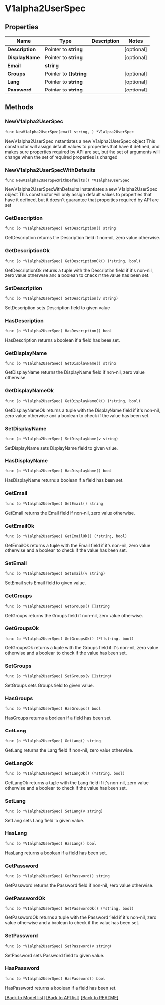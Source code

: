 # V1alpha2UserSpec

## Properties

Name | Type | Description | Notes
------------ | ------------- | ------------- | -------------
**Description** | Pointer to **string** |  | [optional] 
**DisplayName** | Pointer to **string** |  | [optional] 
**Email** | **string** |  | 
**Groups** | Pointer to **[]string** |  | [optional] 
**Lang** | Pointer to **string** |  | [optional] 
**Password** | Pointer to **string** |  | [optional] 

## Methods

### NewV1alpha2UserSpec

`func NewV1alpha2UserSpec(email string, ) *V1alpha2UserSpec`

NewV1alpha2UserSpec instantiates a new V1alpha2UserSpec object
This constructor will assign default values to properties that have it defined,
and makes sure properties required by API are set, but the set of arguments
will change when the set of required properties is changed

### NewV1alpha2UserSpecWithDefaults

`func NewV1alpha2UserSpecWithDefaults() *V1alpha2UserSpec`

NewV1alpha2UserSpecWithDefaults instantiates a new V1alpha2UserSpec object
This constructor will only assign default values to properties that have it defined,
but it doesn't guarantee that properties required by API are set

### GetDescription

`func (o *V1alpha2UserSpec) GetDescription() string`

GetDescription returns the Description field if non-nil, zero value otherwise.

### GetDescriptionOk

`func (o *V1alpha2UserSpec) GetDescriptionOk() (*string, bool)`

GetDescriptionOk returns a tuple with the Description field if it's non-nil, zero value otherwise
and a boolean to check if the value has been set.

### SetDescription

`func (o *V1alpha2UserSpec) SetDescription(v string)`

SetDescription sets Description field to given value.

### HasDescription

`func (o *V1alpha2UserSpec) HasDescription() bool`

HasDescription returns a boolean if a field has been set.

### GetDisplayName

`func (o *V1alpha2UserSpec) GetDisplayName() string`

GetDisplayName returns the DisplayName field if non-nil, zero value otherwise.

### GetDisplayNameOk

`func (o *V1alpha2UserSpec) GetDisplayNameOk() (*string, bool)`

GetDisplayNameOk returns a tuple with the DisplayName field if it's non-nil, zero value otherwise
and a boolean to check if the value has been set.

### SetDisplayName

`func (o *V1alpha2UserSpec) SetDisplayName(v string)`

SetDisplayName sets DisplayName field to given value.

### HasDisplayName

`func (o *V1alpha2UserSpec) HasDisplayName() bool`

HasDisplayName returns a boolean if a field has been set.

### GetEmail

`func (o *V1alpha2UserSpec) GetEmail() string`

GetEmail returns the Email field if non-nil, zero value otherwise.

### GetEmailOk

`func (o *V1alpha2UserSpec) GetEmailOk() (*string, bool)`

GetEmailOk returns a tuple with the Email field if it's non-nil, zero value otherwise
and a boolean to check if the value has been set.

### SetEmail

`func (o *V1alpha2UserSpec) SetEmail(v string)`

SetEmail sets Email field to given value.


### GetGroups

`func (o *V1alpha2UserSpec) GetGroups() []string`

GetGroups returns the Groups field if non-nil, zero value otherwise.

### GetGroupsOk

`func (o *V1alpha2UserSpec) GetGroupsOk() (*[]string, bool)`

GetGroupsOk returns a tuple with the Groups field if it's non-nil, zero value otherwise
and a boolean to check if the value has been set.

### SetGroups

`func (o *V1alpha2UserSpec) SetGroups(v []string)`

SetGroups sets Groups field to given value.

### HasGroups

`func (o *V1alpha2UserSpec) HasGroups() bool`

HasGroups returns a boolean if a field has been set.

### GetLang

`func (o *V1alpha2UserSpec) GetLang() string`

GetLang returns the Lang field if non-nil, zero value otherwise.

### GetLangOk

`func (o *V1alpha2UserSpec) GetLangOk() (*string, bool)`

GetLangOk returns a tuple with the Lang field if it's non-nil, zero value otherwise
and a boolean to check if the value has been set.

### SetLang

`func (o *V1alpha2UserSpec) SetLang(v string)`

SetLang sets Lang field to given value.

### HasLang

`func (o *V1alpha2UserSpec) HasLang() bool`

HasLang returns a boolean if a field has been set.

### GetPassword

`func (o *V1alpha2UserSpec) GetPassword() string`

GetPassword returns the Password field if non-nil, zero value otherwise.

### GetPasswordOk

`func (o *V1alpha2UserSpec) GetPasswordOk() (*string, bool)`

GetPasswordOk returns a tuple with the Password field if it's non-nil, zero value otherwise
and a boolean to check if the value has been set.

### SetPassword

`func (o *V1alpha2UserSpec) SetPassword(v string)`

SetPassword sets Password field to given value.

### HasPassword

`func (o *V1alpha2UserSpec) HasPassword() bool`

HasPassword returns a boolean if a field has been set.


[[Back to Model list]](../README.md#documentation-for-models) [[Back to API list]](../README.md#documentation-for-api-endpoints) [[Back to README]](../README.md)


